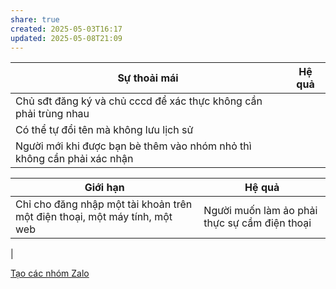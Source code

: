```yaml
---
share: true
created: 2025-05-03T16:17
updated: 2025-05-08T21:09
---
```

| Sự thoải mái                                                            | Hệ quả |
| ----------------------------------------------------------------------- | ------ |
| Chủ sđt đăng ký và chủ cccd để xác thực không cần phải trùng nhau       |        |
| Có thể tự đổi tên mà không lưu lịch sử                                  |        |
| Người mới khi được bạn bè thêm vào nhóm nhỏ thì không cần phải xác nhận |        |

| Giới hạn                                                                   | Hệ quả                                        |
| -------------------------------------------------------------------------- | --------------------------------------------- |
| Chỉ cho đăng nhập một tài khoản trên một điện thoại, một máy tính, một web | Người muốn làm ảo phải thực sự cầm điện thoại |
| 

[Tạo các nhóm Zalo](../%C3%9D%20t%C6%B0%E1%BB%9Fng%20ki%E1%BA%BFm%20ti%E1%BB%81n/3%20%C3%9D%20t%C6%B0%E1%BB%9Fng/C%C3%B4ng%20vi%E1%BB%87c%20th%E1%BB%9Di%20v%E1%BB%A5,%20c%E1%BB%99ng%20t%C3%A1c%20vi%C3%AAn/Cho%20nh%C3%A2n%20vi%C3%AAn,%20%C4%91%E1%BA%A1i%20l%C3%BD/GM%20Mall/T%E1%BA%A1o%20c%C3%A1c%20nh%C3%B3m%20Zalo.md)